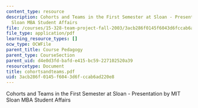 ```yaml
---
content_type: resource
description: Cohorts and Teams in the First Semester at Sloan - Presentation by MIT
  Sloan MBA Student Affairs
file: /courses/15-328-team-project-fall-2003/3acb286f0145f6043d6fccab6ad220e8_cohortsandteams.pdf
file_type: application/pdf
learning_resource_types: []
ocw_type: OCWFile
parent_title: Course Pedagogy
parent_type: CourseSection
parent_uid: d4e0d3fd-bafd-e415-bc59-227102520a39
resourcetype: Document
title: cohortsandteams.pdf
uid: 3acb286f-0145-f604-3d6f-ccab6ad220e8
---
```

Cohorts and Teams in the First Semester at Sloan - Presentation by MIT Sloan MBA Student Affairs

